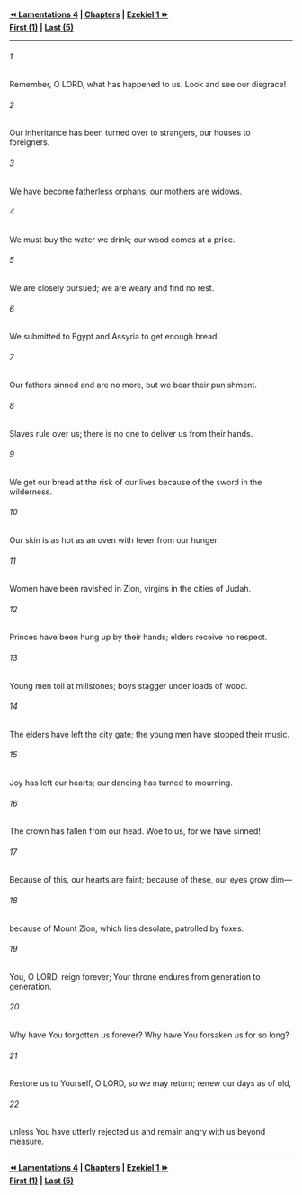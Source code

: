   
**[⏪ Lamentations 4](./Lamentations%204.md) | [Chapters](./_index.md) | [Ezekiel 1 ⏩](../44.26%20Ezekiel/Ezekiel%201.md)**  
**[First (1)](./Lamentations%201.md) | [Last (5)](Lamentations%205.md)**  
  
---  
  
###### 1  
Remember, O LORD, what has happened to us. Look and see our disgrace!  
  
###### 2  
Our inheritance has been turned over to strangers, our houses to foreigners.  
  
###### 3  
We have become fatherless orphans; our mothers are widows.  
  
###### 4  
We must buy the water we drink; our wood comes at a price.  
  
###### 5  
We are closely pursued; we are weary and find no rest.  
  
###### 6  
We submitted to Egypt and Assyria to get enough bread.  
  
###### 7  
Our fathers sinned and are no more, but we bear their punishment.  
  
###### 8  
Slaves rule over us; there is no one to deliver us from their hands.  
  
###### 9  
We get our bread at the risk of our lives because of the sword in the wilderness.  
  
###### 10  
Our skin is as hot as an oven with fever from our hunger.  
  
###### 11  
Women have been ravished in Zion, virgins in the cities of Judah.  
  
###### 12  
Princes have been hung up by their hands; elders receive no respect.  
  
###### 13  
Young men toil at millstones; boys stagger under loads of wood.  
  
###### 14  
The elders have left the city gate; the young men have stopped their music.  
  
###### 15  
Joy has left our hearts; our dancing has turned to mourning.  
  
###### 16  
The crown has fallen from our head. Woe to us, for we have sinned!  
  
###### 17  
Because of this, our hearts are faint; because of these, our eyes grow dim—  
  
###### 18  
because of Mount Zion, which lies desolate, patrolled by foxes.  
  
###### 19  
You, O LORD, reign forever; Your throne endures from generation to generation.  
  
###### 20  
Why have You forgotten us forever? Why have You forsaken us for so long?  
  
###### 21  
Restore us to Yourself, O LORD, so we may return; renew our days as of old,  
  
###### 22  
unless You have utterly rejected us and remain angry with us beyond measure.  
  
  
---  
  
**[⏪ Lamentations 4](./Lamentations%204.md) | [Chapters](./_index.md) | [Ezekiel 1 ⏩](../44.26%20Ezekiel/Ezekiel%201.md)**  
**[First (1)](./Lamentations%201.md) | [Last (5)](Lamentations%205.md)**  
  
